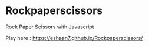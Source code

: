 # Rockpaperscissors
Rock Paper Scissors with Javascript

Play here : https://eshaan7.github.io/Rockpaperscissors/
